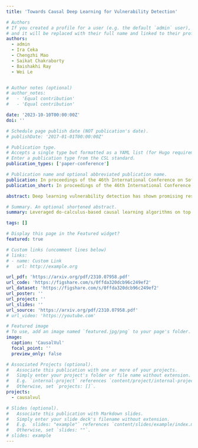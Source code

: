 ```yaml
---
title: 'Towards Causal Deep Learning for Vulnerability Detection'

# Authors
# If you created a profile for a user (e.g. the default `admin` user), write the username (folder name) here
# and it will be replaced with their full name and linked to their profile.
authors:
  - admin
  - Ira Ceka
  - Chengzhi Mao
  - Saikat Chakraborty
  - Baishakhi Ray
  - Wei Le


# Author notes (optional)
# author_notes:
#   - 'Equal contribution'
#   - 'Equal contribution'

date: '2023-10-10T00:00:00Z'
doi: ''

# Schedule page publish date (NOT publication's date).
# publishDate: '2017-01-01T00:00:00Z'

# Publication type.
# Accepts a single type but formatted as a YAML list (for Hugo requirements).
# Enter a publication type from the CSL standard.
publication_types: ['paper-conference']

# Publication name and optional abbreviated publication name.
publication: In proceedings of the 46th International Conference on Software Engineering, ICSE ’24, Lisbon, Portugal, April 2024.
publication_short: In proceedings of the 46th International Conference on Software Engineering, ICSE ’24, Lisbon, Portugal, April 2024

abstract: Deep learning vulnerability detection has shown promising results in recent years. However, an important challenge that still blocks it from being very useful in practice is that the model is not robust under perturbation and it cannot generalize well over the out-of-distribution (OOD) data, e.g., applying a trained model to unseen projects in real world. We hypothesize that this is because the model learned non-robust features, e.g., variable names, that have spurious correlations with labels. When the perturbed and OOD datasets no longer have the same spurious features, the model prediction fails. To address the challenge, in this paper, we introduced causality into deep learning vulnerability detection. Our approach CausalVul consists of two phases. First, we designed novel perturbations to discover spurious features that the model may use to make predictions. Second, we applied the causal learning algorithms, specifically, do-calculus, on top of existing deep learning models to systematically remove the use of spurious features and thus promote causal based prediction. Our results show that CausalVul consistently improved the model accuracy, robustness and OOD performance for all the state-of-the-art models and datasets we experimented. To the best of our knowledge, this is the first work that introduces do calculus based causal learning to software engineering models and shows it's indeed useful for improving the model accuracy, robustness and generalization. Our replication package is located at https://figshare.com/s/0ffda320dcb96c249ef2.

# Summary. An optional shortened abstract.
summary: Leveraged do-calculus-based causal learning algorithms on top of existing transformer-based vulnerability detection models to systematically eliminate reliance on spurious features, enhancing causal-based predictions.

tags: []

# Display this page in the Featured widget?
featured: true

# Custom links (uncomment lines below)
# links:
# - name: Custom Link
#   url: http://example.org

url_pdf: 'https://arxiv.org/pdf/2310.07958.pdf'
url_code: 'https://figshare.com/s/0ffda320dcb96c249ef2'
url_dataset: 'https://figshare.com/s/0ffda320dcb96c249ef2'
url_poster: ''
url_project: ''
url_slides: ''
url_source: 'https://arxiv.org/pdf/2310.07958.pdf'
# url_video: 'https://youtube.com'

# Featured image
# To use, add an image named `featured.jpg/png` to your page's folder.
image:
  caption: 'CausalVul'
  focal_point: ''
  preview_only: false

# Associated Projects (optional).
#   Associate this publication with one or more of your projects.
#   Simply enter your project's folder or file name without extension.
#   E.g. `internal-project` references `content/project/internal-project/index.md`.
#   Otherwise, set `projects: []`.
projects:
  - causalvul

# Slides (optional).
#   Associate this publication with Markdown slides.
#   Simply enter your slide deck's filename without extension.
#   E.g. `slides: "example"` references `content/slides/example/index.md`.
#   Otherwise, set `slides: ""`.
# slides: example
---
```


<!-- {{% callout note %}}
Click the _Cite_ button above to demo the feature to enable visitors to import publication metadata into their reference management software.
{{% /callout %}}

{{% callout note %}}
Create your slides in Markdown - click the _Slides_ button to check out the example.
{{% /callout %}}

Add the publication's **full text** or **supplementary notes** here. You can use rich formatting such as including [code, math, and images](https://wowchemy.com/docs/content/writing-markdown-latex/). -->
